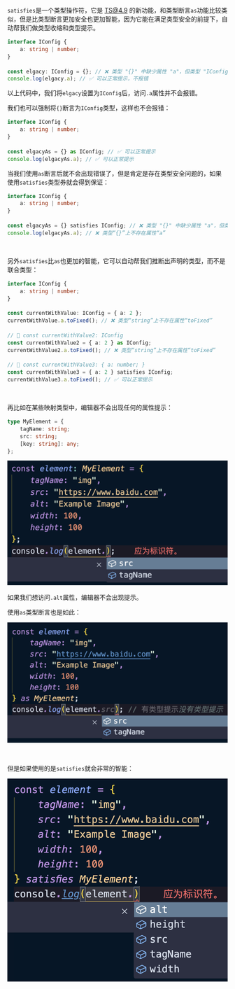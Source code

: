 `satisfies`是一个类型操作符，它是 TS@4.9 的新功能，和类型断言`as`功能比较类似，但是比类型断言更加安全也更加智能，因为它能在满足类型安全的前提下，自动帮我们做类型收缩和类型提示。

```typescript
interface IConfig {
    a: string | number;
}

const elgacy: IConfig = {}; // ❌ 类型 "{}" 中缺少属性 "a"，但类型 "IConfig" 中需要该属性
console.log(elgacy.a); // ✅ 可以正常提示，不报错
```

以上代码中，我们将`elgacy`设置为`IConfig`后，访问`.a`属性并不会报错。

我们也可以强制将`{}`断言为`IConfig`类型，这样也不会报错：

```typescript
interface IConfig {
    a: string | number;
}

const elgacyAs = {} as IConfig; // ✅ 可以正常提示
console.log(elgacyAs.a); // ✅ 可以正常提示
```

当我们使用`as`断言后就不会出现错误了，但是肯定是存在类型安全问题的，如果使用`satisfies`类型券就会得到保证：

```typescript
interface IConfig {
    a: string | number;
}

const elgacyAs = {} satisfies IConfig; // ❌ 类型 "{}" 中缺少属性 "a"，但类型 "IConfig" 中需要该属性
console.log(elgacyAs.a); // ❌ 类型“{}”上不存在属性“a”
```

<br />

另外`satisfies`比`as`也更加的智能，它可以自动帮我们推断出声明的类型，而不是联合类型：

```typescript
interface IConfig {
    a: string | number;
}

const currentWithValue: IConfig = { a: 2 };
currentWithValue.a.toFixed(); // ❌ 类型“string”上不存在属性“toFixed”

// 🤔 const currentWithValue2: IConfig
const currentWithValue2 = { a: 2 } as IConfig;
currentWithValue2.a.toFixed(); // ❌ 类型“string”上不存在属性“toFixed”

// 🤔 const currentWithValue3: { a: number; }
const currentWithValue3 = { a: 2 } satisfies IConfig;
currentWithValue3.a.toFixed(); // ✅ 可以正常提示
```

<br />

再比如在某些映射类型中，编辑器不会出现任何的属性提示：

```typescript
type MyElement = {
    tagName: string;
    src: string;
    [key: string]: any;
};
```

![](imgs/1732693926617-8c226bb4-c569-4a45-ab41-59c036036043.png)

如果我们想访问`.alt`属性，编辑器不会出现提示。

使用`as`类型断言也是如此：

![](imgs/1732694020820-02904e81-eb20-4bf0-91ef-a2b25a21fda6.png)

<br />

但是如果使用的是`satisfies`就会非常的智能：

![](imgs/1732694055724-ec7f393c-9b10-40f9-b65f-b52916391092.png)